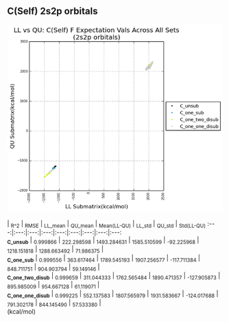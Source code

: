 ## C(Self) 2s2p orbitals

<p align="center"><img src=/Data/expectationPlots/Self/C/plots/C_F.png /></p>

  | <sub>R^2</sub> | <sub>RMSE</sub> | <sub>LL_mean</sub> | <sub>QU_mean</sub> | <sub>Mean(LL-QU)</sub> | <sub>LL_std</sub> | <sub>QU_std</sub> | <sub>Std(LL-QU)</sub>
:---:|:---:|:---:|:---:|:---:|:---:|:---:|:---:|:---:  
<b><sub>C_unsub</sub></b> | <sub>0.999866</sub> | <sub>222.298598</sub> | <sub>1493.284631</sub> | <sub>1585.510599</sub> | <sub>-92.225968</sub> | <sub>1218.151818</sub> | <sub>1288.663492</sub> | <sub>71.986375</sub> |   
<b><sub>C_one_sub</sub></b> | <sub>0.999556</sub> | <sub>363.617464</sub> | <sub>1789.545193</sub> | <sub>1907.256577</sub> | <sub>-117.711384</sub> | <sub>848.711751</sub> | <sub>904.903794</sub> | <sub>59.149146</sub> |   
<b><sub>C_one_two_disub</sub></b> | <sub>0.999659</sub> | <sub>311.044333</sub> | <sub>1762.565484</sub> | <sub>1890.471357</sub> | <sub>-127.905873</sub> | <sub>895.985009</sub> | <sub>954.667128</sub> | <sub>61.119071</sub> |   
<b><sub>C_one_one_disub</sub></b> | <sub>0.999225</sub> | <sub>552.137583</sub> | <sub>1807.565979</sub> | <sub>1931.583667</sub> | <sub>-124.017688</sub> | <sub>791.302178</sub> | <sub>844.145490</sub> | <sub>57.533380</sub> |   
(kcal/mol)<br><br><br><br><br>


